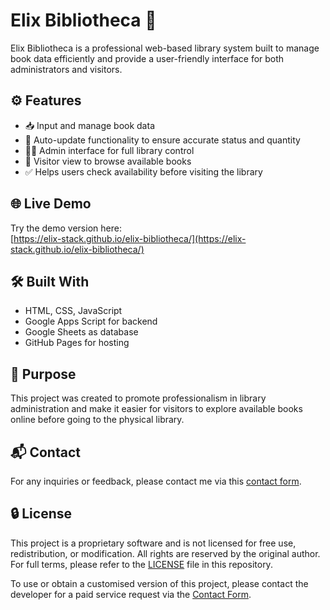 # Elix Bibliotheca 📖

Elix Bibliotheca is a professional web-based library system built to manage book data efficiently and provide a user-friendly interface for both administrators and visitors.

## ⚙️ Features

- 📥 Input and manage book data
- 🔄 Auto-update functionality to ensure accurate status and quantity
- 🧑‍💼 Admin interface for full library control
- 👀 Visitor view to browse available books
- ✅ Helps users check availability before visiting the library

## 🌐 Live Demo

Try the demo version here:  
[https://elix-stack.github.io/elix-bibliotheca/](https://elix-stack.github.io/elix-bibliotheca/)

## 🛠️ Built With

- HTML, CSS, JavaScript
- Google Apps Script for backend
- Google Sheets as database
- GitHub Pages for hosting

## 🎯 Purpose

This project was created to promote professionalism in library administration and make it easier for visitors to explore available books online before going to the physical library.

## 📬 Contact

For any inquiries or feedback, please contact me via this [contact form](https://elix-stack.github.io/elix-showcase/projects/contactForm/contactForm.html).


## 🔒 License

This project is a proprietary software and is not licensed for free use, redistribution, or modification. All rights are reserved by the original author. For full terms, please refer to the [LICENSE](LICENSE) file in this repository.

To use or obtain a customised version of this project, please contact the developer for a paid service request via the [Contact Form](https://elix-stack.github.io/elix-showcase/projects/contactForm/contactForm.html).
